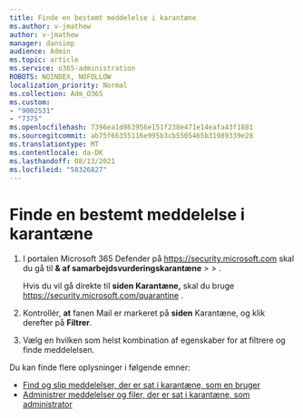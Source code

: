 ```yaml
---
title: Finde en bestemt meddelelse i karantæne
ms.author: v-jmathew
author: v-jmathew
manager: dansimp
audience: Admin
ms.topic: article
ms.service: o365-administration
ROBOTS: NOINDEX, NOFOLLOW
localization_priority: Normal
ms.collection: Adm_O365
ms.custom:
- "9002531"
- "7375"
ms.openlocfilehash: 7396ea1d863956e151f238e471e14eafa43f1881
ms.sourcegitcommit: ab75f66355116e995b3cb5505465b31989339e28
ms.translationtype: MT
ms.contentlocale: da-DK
ms.lasthandoff: 08/13/2021
ms.locfileid: "58326827"
---
```

# <a name="find-a-specific-quarantined-message"></a>Finde en bestemt meddelelse i karantæne

1. I portalen Microsoft 365 Defender på <https://security.microsoft.com> skal du gå til **& af samarbejdsvurderingskarantæne** \>  \> .

   Hvis du vil gå direkte til **siden Karantæne,** skal du bruge <https://security.microsoft.com/quarantine> .

2. Kontrollér, **at** fanen Mail er markeret på **siden** Karantæne, og klik derefter på **Filtrer**.
3. Vælg en hvilken som helst kombination af egenskaber for at filtrere og finde meddelelsen.

Du kan finde flere oplysninger i følgende emner:

- [Find og slip meddelelser, der er sat i karantæne, som en bruger](https://docs.microsoft.com/microsoft-365/security/office-365-security/find-and-release-quarantined-messages-as-a-user)
- [Administrer meddelelser og filer, der er sat i karantæne, som administrator](https://docs.microsoft.com/microsoft-365/security/office-365-security/manage-quarantined-messages-and-files)
